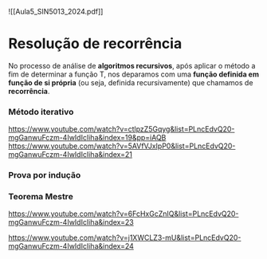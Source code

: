 ![[Aula5_SIN5013_2024.pdf]]

# Resolução de recorrência

No processo de análise de **algoritmos recursivos**, após aplicar o método a fim de determinar a função T, nos deparamos com uma **função definida em função de si própria** (ou seja, definida recursivamente) que chamamos de **recorrência**.


### Método iterativo
https://www.youtube.com/watch?v=ctlpzZ5Gqyg&list=PLncEdvQ20-mgGanwuFczm-4IwIdIcIiha&index=19&pp=iAQB
https://www.youtube.com/watch?v=5AVfVJxIpP0&list=PLncEdvQ20-mgGanwuFczm-4IwIdIcIiha&index=21


### Prova por indução

### Teorema Mestre
https://www.youtube.com/watch?v=6FcHxGcZnIQ&list=PLncEdvQ20-mgGanwuFczm-4IwIdIcIiha&index=23

https://www.youtube.com/watch?v=j1XWCLZ3-mU&list=PLncEdvQ20-mgGanwuFczm-4IwIdIcIiha&index=24
